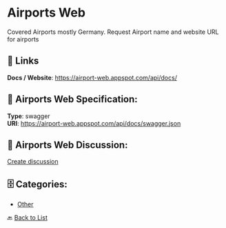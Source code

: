 # Airports Web


Covered Airports mostly Germany. Request Airport name and website URL for airports

##  🔗 Links
**Docs / Website**: https://airport-web.appspot.com/api/docs/

## 🧬 Airports Web Specification:
**Type**: swagger  
**URI**: https://airport-web.appspot.com/api/docs/swagger.json

## 💬 Airports Web Discussion:
[Create discussion](https://github.com/apis-list/apis-list/discussions/new)

## 🗄️ Categories:
- [Other](https://github.com/apis-list/apis-list#other-)




🔙 [Back to List](https://github.com/apis-list/apis-list)
